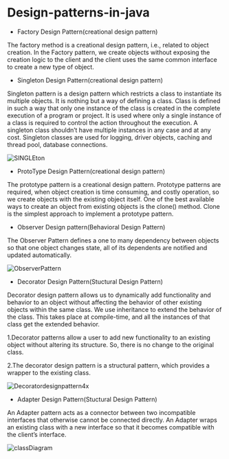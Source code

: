 # Design-patterns-in-java

* Factory Design Pattern(creational design pattern)

The factory method is a creational design pattern, i.e., related to object creation. In the Factory pattern, we create objects without exposing the creation logic to the client and the client uses the same common interface to create a new type of object. 

* Singleton Design Pattern(creational design pattern)

Singleton pattern is a design pattern which restricts a class to instantiate its multiple objects. It is nothing but a way of defining a class. Class is defined in such a way that only one instance of the class is created in the complete execution of a program or project. It is used where only a single instance of a class is required to control the action throughout the execution. A singleton class shouldn’t have multiple instances in any case and at any cost. Singleton classes are used for logging, driver objects, caching and thread pool, database connections.

![SINGLEton](https://user-images.githubusercontent.com/59594162/187072921-4ad8871f-93b2-4e11-8ad6-daa5fc455c44.png)

* ProtoType Design Pattern(creational design pattern)

The prototype pattern is a creational design pattern. Prototype patterns are required, when object creation is time consuming, and costly operation, so we create objects with the existing object itself. One of the best available ways to create an object from existing objects is the clone() method. Clone is the simplest approach to implement a prototype pattern.


* Observer Design pattern(Behavioral Design Pattern)

The Observer Pattern defines a one to many dependency between objects so that one object changes state, all of its dependents are notified and updated automatically.

![ObserverPattern](https://user-images.githubusercontent.com/59594162/187072751-b8bfd915-3000-41df-aad5-985d818e8581.png)


* Decorator Design Pattern(Stuctural Design Pattern)

Decorator design pattern allows us to dynamically add functionality and behavior to an object without affecting the behavior of other existing objects within the same class. We use inheritance to extend the behavior of the class. This takes place at compile-time, and all the instances of that class get the extended behavior.

1.Decorator patterns allow a user to add new functionality to an existing object without altering its structure. So, there is no change to the original class.

2.The decorator design pattern is a structural pattern, which provides a wrapper to the existing class.

![Decoratordesignpattern4x](https://user-images.githubusercontent.com/59594162/188267190-3b38a40a-bbd1-4e90-b683-adbbfb5a5a61.png)


 * Adapter Design Pattern(Stuctural Design Pattern)

An Adapter pattern acts as a connector between two incompatible interfaces that otherwise cannot be connected directly. An Adapter wraps an existing class with a new interface so that it becomes compatible with the client’s interface.

![classDiagram](https://user-images.githubusercontent.com/59594162/190853933-7104c9e5-2651-45c8-96c9-9b4685502e4a.jpeg)


